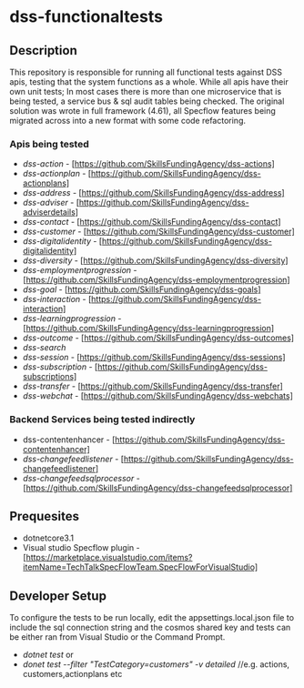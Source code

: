 # dss-functionaltests

## Description
This repository is responsible for running all functional tests against DSS apis, testing that the system functions as a whole. While all apis have their own
unit tests; In most cases there is more than one microservice that is being tested, a service bus & sql audit tables being checked. The original solution was wrote in full
framework (4.61), all Specflow features being migrated across into a new format with some code refactoring.

### Apis being tested
-	*dss-action* - [https://github.com/SkillsFundingAgency/dss-actions]
-	*dss-actionplan* - [https://github.com/SkillsFundingAgency/dss-actionplans]
-	*dss-address* - [https://github.com/SkillsFundingAgency/dss-address]
-	*dss-adviser* - [https://github.com/SkillsFundingAgency/dss-adviserdetails]
-	*dss-contact* - [https://github.com/SkillsFundingAgency/dss-contact]
-	*dss-customer* - [https://github.com/SkillsFundingAgency/dss-customer]
-	*dss-digitalidentity* - [https://github.com/SkillsFundingAgency/dss-digitalidentity]
-	*dss-diversity* - [https://github.com/SkillsFundingAgency/dss-diversity]
-	*dss-employmentprogression* - [https://github.com/SkillsFundingAgency/dss-employmentprogression]
-	*dss-goal* - [https://github.com/SkillsFundingAgency/dss-goals]
-	*dss-interaction* - [https://github.com/SkillsFundingAgency/dss-interaction]
-	*dss-learningprogression* - [https://github.com/SkillsFundingAgency/dss-learningprogression]
-	*dss-outcome* - [https://github.com/SkillsFundingAgency/dss-outcomes]
-	*dss-search*
-	*dss-session* - [https://github.com/SkillsFundingAgency/dss-sessions]
-	*dss-subscription* - [https://github.com/SkillsFundingAgency/dss-subscriptions]
-	*dss-transfer* - [https://github.com/SkillsFundingAgency/dss-transfer]
-	*dss-webchat* - [https://github.com/SkillsFundingAgency/dss-webchats]

### Backend Services being tested indirectly
- dss-contentenhancer - [https://github.com/SkillsFundingAgency/dss-contentenhancer]
-	*dss-changefeedlistener* - [https://github.com/SkillsFundingAgency/dss-changefeedlistener]
-	*dss-changefeedsqlprocessor* - [https://github.com/SkillsFundingAgency/dss-changefeedsqlprocessor]
	

## Prequesites
- dotnetcore3.1
- Visual studio Specflow plugin - [https://marketplace.visualstudio.com/items?itemName=TechTalkSpecFlowTeam.SpecFlowForVisualStudio]

## Developer Setup
To configure the tests to be run locally, edit the appsettings.local.json file to include the sql connection string
and the cosmos shared key and tests can be either ran from Visual Studio or the Command Prompt.

- *dotnet test*
or
- *donet test --filter "TestCategory=customers" -v detailed*   //e.g. actions, customers,actionplans etc

